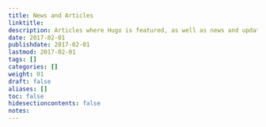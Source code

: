 ```yaml
---
title: News and Articles
linktitle:
description: Articles where Hugo is featured, as well as news and updates on the project itself.
date: 2017-02-01
publishdate: 2017-02-01
lastmod: 2017-02-01
tags: []
categories: []
weight: 01
draft: false
aliases: []
toc: false
hidesectioncontents: false
notes:
---
```




